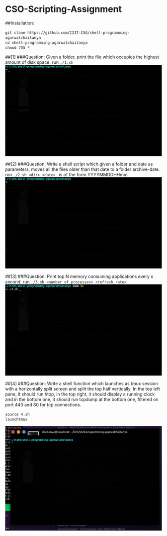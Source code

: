 # CSO-Scripting-Assignment
##Installation:
```
git clone https://github.com/IIIT-CSG/shell-programming-agarwalchaitanya
cd shell-programming-agarwalchaitanya
chmod 755 *
```
##[1]
###Question: Given a folder, print the file which occupies the highest amount of disk space.
run `./1.sh `
![terminal_capture](assets/1.gif)

##[2]
###Question: Write a shell script which given a folder and date as parameters, moves all the files
older than that date to a folder archive-date.
run `./2.sh <dir> <date> `
<date> is of the form YYYYMMDDHHmm
![terminal_capture](assets/2.gif)

##[3]
###Question: Print top N memory consuming applications every x second.
run ` ./3.sh <number_of_processes> <refresh_rate> `
![terminal_capture](assets/3.gif)

##[4]
###Question:  Write a shell function which launches as tmux session with a horizontally split screen
and split the top half vertically. In the top left pane, it should run htop, in the top
right, it should display a running clock and in the bottom one, it should run tcpdump
at the bottom one, filtered on port 443 and 80 for tcp connections.
```
source 4.sh
launchtmux
```
![terminal_capture](assets/4.gif)

